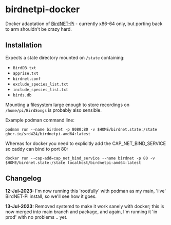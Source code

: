 # birdnetpi-docker

Docker adaptation of [BirdNET-Pi](https://github.com/mcguirepr89/BirdNET-Pi) - currently x86-64 only, but porting back to arm shouldn't be crazy hard.

## Installation

Expects a state directory mounted on `/state` containing:
- `BirdDB.txt`
- `apprise.txt`
- `birdnet.conf`
- `exclude_species_list.txt`
- `include_species_list.txt`
- `birds.db`

Mounting a filesystem large enough to store recordings on `/home/pi/BirdSongs` is probably also sensible.

Example podman command line:
```
podman run --name birdnet -p 8080:80 -v $HOME/birdnet.state:/state ghcr.io/srd424/birdnetpi-amd64:latest
```
Whereas for docker you need to explicitly add the CAP_NET_BIND_SERVICE so caddy can bind to port 80:
```
docker run --cap-add=cap_net_bind_service --name birdnet -p 80 -v $HOME/birdnet.state:/state localhost/birdnetpi-amd64:latest
```

## Changelog ##
**12-Jul-2023:** I'm now running this 'rootfully' with podman as my main, 'live' BirdNET-Pi install, so we'll see how it goes.

**13-Jul-2023:** Removed systemd to make it work sanely with docker; this is now merged into main branch and package, and again, I'm running it 'in prod' with no problems .. yet.

